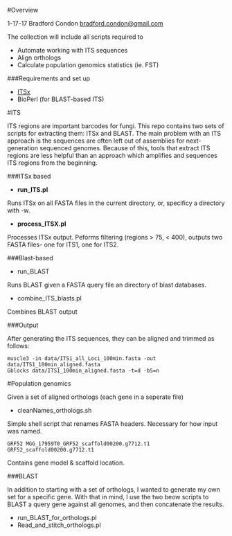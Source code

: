 
#Overview

1-17-17
Bradford Condon <bradford.condon@gmail.com>

The collection will include all scripts required to 

* Automate working with ITS sequences
* Align orthologs
* Calculate population genomics statistics (ie. FST)

###Requirements and set up

* [ITSx](http://microbiology.se/software/itsx/)
* BioPerl (for BLAST-based ITS)



#ITS

ITS regions are important barcodes for fungi.  This repo contains two sets of scripts for extracting them: ITSx and BLAST.  The main problem with an ITS approach is the sequences are often left out of assemblies for next-generation sequenced genomes.  Because of this, tools that extract ITS regions are less helpful than an approach which amplifies and sequences ITS regions from the beginning. 


###ITSx based

* **run_ITS.pl**

Runs ITSx on all FASTA files in the current directory, or, specificy a directory with -w.

* **process_ITSX.pl**

Processes ITSx output.  Peforms filtering (regions > 75, < 400), outputs two FASTA files- one for ITS1, one for ITS2.


###Blast-based

* run_BLAST

Runs BLAST given a FASTA query file an directory of blast databases.	

* combine_ITS_blasts.pl

Combines BLAST output


###Output

After generating the ITS sequences, they can be aligned and trimmed as follows:

```
muscle3 -in data/ITS1_all_Loci_100min.fasta -out data/ITS1_100min_aligned.fasta
Gblocks data/ITS1_100min_aligned.fasta -t=d -b5=n
```

#Population genomics

Given a set of aligned orthologs (each gene in a seperate file)


* cleanNames_orthologs.sh

Simple shell script that renames FASTA headers.  Necessary for how input was named.
```
GRF52 MGG_17959T0_GRF52_scaffold00200.g7712.t1 GRF52_scaffold00200.g7712.t1 
```
Contains gene model & scaffold location.  

###BLAST

In addition to starting with a set of orthologs, I wanted to generate my own set for a specific gene.  With that in mind, I use the two beow scripts to BLAST a query gene against all genomes, and then concatenate the results.

* run_BLAST_for_orthologs.pl
* Read_and_stitch_orthologs.pl
